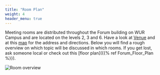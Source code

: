 ```yaml
---
title: "Room Plan"
weight: 4
header_menu: true
---
```


Meeting rooms are distributed throughout the Forum building on WUR Campus and are located on the levels 2, 3 and 6. Have a look at [Venue](https://nextgems.pages.gwdg.de/hazard-hackathon/#venue---wur-campus) and at this [map](https://umap.openstreetmap.de/de/map/wageningen-map_69469#17/51.98619/5.66966) for the address and directions. Below you will find a rough overview on which topic will be discussed in which rooms. If you get lost, ask someone local or check out this [floor plan]({{% ref Forum_Floor_Plan %}}).


![Room overview](images/Room_Plan.jpg)
